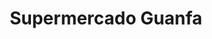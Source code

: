 ---
title: "Supermercado Guanfa"
url: /ciudad-autonoma-de-buenos-aires/supermercado-guanfa/
shop: Supermarkt
---